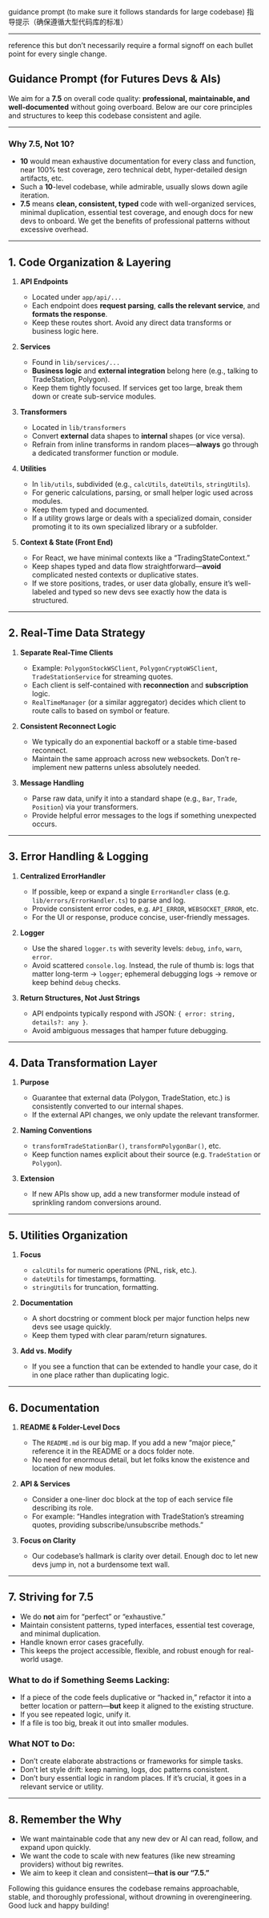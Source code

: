 guidance prompt (to make sure it follows standards for large codebase)
指导提示（确保遵循大型代码库的标准）


---------
reference this but don’t necessarily require a formal signoff on each bullet point for every single change.

## **Guidance Prompt (for Futures Devs & AIs)**

We aim for a **7.5** on overall code quality: **professional, maintainable, and well-documented** without going overboard. Below are our core principles and structures to keep this codebase consistent and agile.

---

### **Why 7.5, Not 10?**
- **10** would mean exhaustive documentation for every class and function, near 100% test coverage, zero technical debt, hyper-detailed design artifacts, etc.
- Such a **10**-level codebase, while admirable, usually slows down agile iteration. 
- **7.5** means **clean, consistent, typed** code with well-organized services, minimal duplication, essential test coverage, and enough docs for new devs to onboard. We get the benefits of professional patterns without excessive overhead.

---

## **1. Code Organization & Layering**

1. **API Endpoints**  
   - Located under `app/api/...`  
   - Each endpoint does **request parsing**, **calls the relevant service**, and **formats the response**.  
   - Keep these routes short. Avoid any direct data transforms or business logic here.

2. **Services**  
   - Found in `lib/services/...`  
   - **Business logic** and **external integration** belong here (e.g., talking to TradeStation, Polygon).  
   - Keep them tightly focused. If services get too large, break them down or create sub-service modules.  

3. **Transformers**  
   - Located in `lib/transformers`  
   - Convert **external** data shapes to **internal** shapes (or vice versa).  
   - Refrain from inline transforms in random places—**always** go through a dedicated transformer function or module.

4. **Utilities**  
   - In `lib/utils`, subdivided (e.g., `calcUtils`, `dateUtils`, `stringUtils`).  
   - For generic calculations, parsing, or small helper logic used across modules.  
   - Keep them typed and documented.  
   - If a utility grows large or deals with a specialized domain, consider promoting it to its own specialized library or a subfolder.

5. **Context & State (Front End)**  
   - For React, we have minimal contexts like a “TradingStateContext.”  
   - Keep shapes typed and data flow straightforward—**avoid** complicated nested contexts or duplicative states.  
   - If we store positions, trades, or user data globally, ensure it’s well-labeled and typed so new devs see exactly how the data is structured.

---

## **2. Real-Time Data Strategy**

1. **Separate Real-Time Clients**  
   - Example: `PolygonStockWSClient`, `PolygonCryptoWSClient`, `TradeStationService` for streaming quotes.  
   - Each client is self-contained with **reconnection** and **subscription** logic.  
   - `RealTimeManager` (or a similar aggregator) decides which client to route calls to based on symbol or feature.  

2. **Consistent Reconnect Logic**  
   - We typically do an exponential backoff or a stable time-based reconnect.  
   - Maintain the same approach across new websockets. Don’t re-implement new patterns unless absolutely needed.

3. **Message Handling**  
   - Parse raw data, unify it into a standard shape (e.g., `Bar`, `Trade`, `Position`) via your transformers.  
   - Provide helpful error messages to the logs if something unexpected occurs.  

---

## **3. Error Handling & Logging**

1. **Centralized ErrorHandler**  
   - If possible, keep or expand a single `ErrorHandler` class (e.g. `lib/errors/ErrorHandler.ts`) to parse and log.  
   - Provide consistent error codes, e.g. `API_ERROR`, `WEBSOCKET_ERROR`, etc.  
   - For the UI or response, produce concise, user-friendly messages.

2. **Logger**  
   - Use the shared `logger.ts` with severity levels: `debug`, `info`, `warn`, `error`.  
   - Avoid scattered `console.log`. Instead, the rule of thumb is: logs that matter long-term → `logger`; ephemeral debugging logs → remove or keep behind `debug` checks.

3. **Return Structures, Not Just Strings**  
   - API endpoints typically respond with JSON: `{ error: string, details?: any }`.  
   - Avoid ambiguous messages that hamper future debugging.

---

## **4. Data Transformation Layer**

1. **Purpose**  
   - Guarantee that external data (Polygon, TradeStation, etc.) is consistently converted to our internal shapes.  
   - If the external API changes, we only update the relevant transformer.

2. **Naming Conventions**  
   - `transformTradeStationBar()`, `transformPolygonBar()`, etc.  
   - Keep function names explicit about their source (e.g. `TradeStation` or `Polygon`).

3. **Extension**  
   - If new APIs show up, add a new transformer module instead of sprinkling random conversions around.

---

## **5. Utilities Organization**

1. **Focus**  
   - `calcUtils` for numeric operations (PNL, risk, etc.).  
   - `dateUtils` for timestamps, formatting.  
   - `stringUtils` for truncation, formatting.  

2. **Documentation**  
   - A short docstring or comment block per major function helps new devs see usage quickly.  
   - Keep them typed with clear param/return signatures.

3. **Add vs. Modify**  
   - If you see a function that can be extended to handle your case, do it in one place rather than duplicating logic. 

---

## **6. Documentation**

1. **README & Folder-Level Docs**  
   - The `README.md` is our big map. If you add a new “major piece,” reference it in the README or a docs folder note.  
   - No need for enormous detail, but let folks know the existence and location of new modules.

2. **API & Services**  
   - Consider a one-liner doc block at the top of each service file describing its role.  
   - For example: “Handles integration with TradeStation’s streaming quotes, providing subscribe/unsubscribe methods.”

3. **Focus on Clarity**  
   - Our codebase’s hallmark is clarity over detail. Enough doc to let new devs jump in, not a burdensome text wall.

---

## **7. Striving for 7.5**

- We do **not** aim for “perfect” or “exhaustive.”  
- Maintain consistent patterns, typed interfaces, essential test coverage, and minimal duplication.  
- Handle known error cases gracefully.  
- This keeps the project accessible, flexible, and robust enough for real-world usage.  

### **What to do if Something Seems Lacking:**
- If a piece of the code feels duplicative or “hacked in,” refactor it into a better location or pattern—**but** keep it aligned to the existing structure.
- If you see repeated logic, unify it.  
- If a file is too big, break it out into smaller modules.  

### **What NOT to Do:**
- Don’t create elaborate abstractions or frameworks for simple tasks.  
- Don’t let style drift: keep naming, logs, doc patterns consistent.  
- Don’t bury essential logic in random places. If it’s crucial, it goes in a relevant service or utility.

---

## **8. Remember the Why**

- We want maintainable code that any new dev or AI can read, follow, and expand upon quickly.  
- We want the code to scale with new features (like new streaming providers) without big rewrites.  
- We aim to keep it clean and consistent—**that is our “7.5.”**

Following this guidance ensures the codebase remains approachable, stable, and thoroughly professional, without drowning in overengineering. Good luck and happy building!